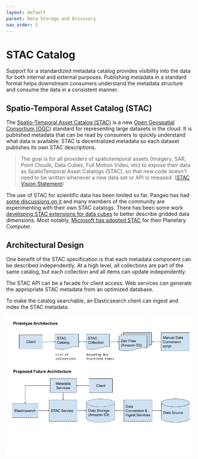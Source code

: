 ```yaml
---
layout: default
parent: Data Storage and Discovery
nav_order: 2
---
```


# STAC Catalog

Support for a standardized metadata catalog provides visibility into the data for both internal and external purposes. Publishing metadata in a standard format helps downstream consumers understand the metadata structure and consume the data in a consistent manner. 

## Spatio-Temporal Asset Catalog (STAC)

The [Spatio-Temporal Asset Catalog (STAC)](https://stacspec.org/en) is a new [Open Geospatial Consortium (OGC)](https://www.ogc.org/taxonomy/term/848) standard for representing large datasets in the cloud. It is published metadata that can be read by consumers to quickly understand what data is available. STAC is decentralized metadata so each dataset publishes its own STAC descriptions.

> The goal is for all providers of spatiotemporal assets (Imagery, SAR, Point Clouds, Data Cubes, Full Motion Video, etc) to expose their data as SpatioTemporal Asset Catalogs (STAC), so that new code doesn't need to be written whenever a new data set or API is released. ([STAC Vision Statement](https://stacspec.org/en))

The use of STAC for scientific data has been limited so far. Pangeo has had [some discussions on it](https://discourse.pangeo.io/t/stac-and-earth-systems-datasets/1472/17) and many members of the community are experimenting with their own STAC catalogs. There has been some work [developing STAC extensions for data cubes](https://github.com/stac-extensions/datacube) to better describe gridded data dimensions. Most notably, [Microsoft has adopted STAC](https://planetarycomputer.microsoft.com/docs/concepts/data-catalog/) for their Planetary Computer.

## Architectural Design

One benefit of the STAC specification is that each metadata component can be described independently. At a high level, all collections are part of the same catalog, but each collection and all items can update independently. 

The STAC API can be a facade for client access. Web services can generate the appropriate STAC metadata from an optimized database.

To make the catalog searchable, an Elasticsearch client can ingest and index the STAC metadata.

![STAC Metadata Architecture](STAC-Metadata-Architecture.png)